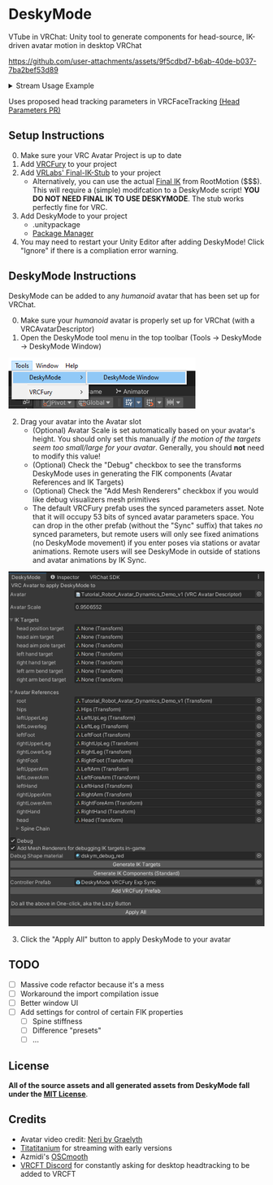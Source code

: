 # DeskyMode

VTube in VRChat: 
Unity tool to generate components for head-source, IK-driven avatar motion in desktop VRChat 

https://github.com/user-attachments/assets/9f5cdbd7-b6ab-40de-b037-7ba2bef53d89

<details>
<summary>Stream Usage Example</summary>
<br>
   
[<img src="imgs/tita_stream_clip_preview.jpg">](https://www.twitch.tv/titatitanium/clip/TardyBadPresidentSeemsGood-5QwNH2gC7TGvcA63)
</details>

Uses proposed head tracking parameters in VRCFaceTracking [(Head Parameters PR)](https://github.com/benaclejames/VRCFaceTracking/pull/248)

## Setup Instructions

0. Make sure your VRC Avatar Project is up to date 
1. Add [VRCFury](https://vrcfury.com/download) to your project
2. Add [VRLabs' Final-IK-Stub](https://github.com/VRLabs/Final-IK-Stub) to your project
   - Alternatively, you can use the actual [Final IK](https://assetstore.unity.com/packages/tools/animation/final-ik-14290) from RootMotion ($$$). This will require a (simple) modifcation to a DeskyMode script! **YOU DO NOT NEED FINAL IK TO USE DESKYMODE**. The stub works perfectly fine for VRC. 
3. Add DeskyMode to your project
   - .unitypackage
   - [Package Manager](https://docs.unity3d.com/2022.3/Documentation/Manual/upm-ui-local.html)
4. You may need to restart your Unity Editor after adding DeskyMode! Click "Ignore" if there is a compliation error warning.

## DeskyMode Instructions

DeskyMode can be added to any *humanoid* avatar that has been set up for VRChat. 

0. Make sure your *humanoid* avatar is properly set up for VRChat (with a VRCAvatarDescriptor)
1. Open the DeskyMode tool menu in the top toolbar (Tools -> DeskyMode -> DeskyMode Window)

![toolbar](imgs/toolbar.png)

2. Drag your avatar into the Avatar slot 
   - (Optional) Avatar Scale is set automatically based on your avatar's height. You should only set this manually *if the motion of the targets seem too small/large for your avatar*. Generally, you should **not** need to modify this value!
   - (Optional) Check the "Debug" checkbox to see the transforms DeskyMode uses in generating the FIK components (Avatar References and IK Targets)
   - (Optional) Check the "Add Mesh Renderers" checkbox if you would like debug visualizers mesh primitives
   - The default VRCFury prefab uses the synced parameters asset. Note that it will occupy 53 bits of synced avatar parameters space. You can drop in the other prefab (without the "Sync" suffix) that takes *no* synced parameters, but remote users will only see fixed animations (no DeskyMode movement) if you enter poses via stations or avatar animations. Remote users will see DeskyMode in outside of stations and avatar animations by IK Sync. 

![DeskyMode Window](imgs/dskym_window.png)

3. Click the "Apply All" button to apply DeskyMode to your avatar

## TODO

 - [ ] Massive code refactor because it's a mess
 - [ ] Workaround the import compilation issue
 - [ ] Better window UI 
 - [ ] Add settings for control of certain FIK properties
    - [ ] Spine stiffness
    - [ ] Difference "presets" 
    - [ ] ...
  
## License

**All of the source assets and all generated assets from DeskyMode fall under the [MIT License](https://github.com/kusomaigo/DeskyMode/blob/main/LICENSE)**.

## Credits

- Avatar video credit: [Neri by Graelyth](https://graelyth.gumroad.com/l/rqenf)
- [Titatitanium](https://www.twitch.tv/titatitanium) for streaming with early versions
- Azmidi's [OSCmooth](https://github.com/regzo2/OSCmooth)
- [VRCFT Discord](https://discord.gg/vrcft) for constantly asking for desktop headtracking to be added to VRCFT
